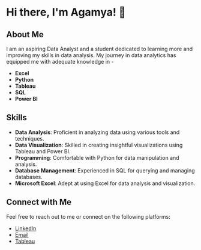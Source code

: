 # Hi there, I'm Agamya! 👋

## About Me

I am an aspiring Data Analyst and a student dedicated to learning more and improving my skills in data analysis. My journey in data analytics has equipped me with adequate knowledge in -
- **Excel**
- **Python**
- **Tableau**
- **SQL**
- **Power BI**

## Skills
- **Data Analysis**: Proficient in analyzing data using various tools and techniques.
- **Data Visualization**: Skilled in creating insightful visualizations using Tableau and Power BI.
- **Programming**: Comfortable with Python for data manipulation and analysis.
- **Database Management**: Experienced in SQL for querying and managing databases.
- **Microsoft Excel**: Adept at using Excel for data analysis and visualization.

## Connect with Me

Feel free to reach out to me or connect on the following platforms:

- [LinkedIn](www.linkedin.com/in/agamya-david-07104725a) 
- [Email](agu.david1410@gmail.com)
- [Tableau](https://public.tableau.com/app/profile/agamya.david2913/vizzes)

